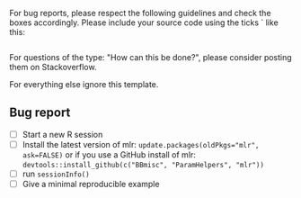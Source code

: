 For bug reports, please respect the following guidelines and check the boxes accordingly.
Please include your source code using the ticks ` like this:

```r

```

For questions of the type: "How can this be done?", please consider posting them on Stackoverflow.

For everything else ignore this template.

## Bug report

- [ ] Start a new R session
- [ ] Install the latest version of mlr: `update.packages(oldPkgs="mlr", ask=FALSE)` or if you use a GitHub install of mlr: `devtools::install_github(c("BBmisc", "ParamHelpers", "mlr"))`
- [ ] run `sessionInfo()`
- [ ] Give a minimal reproducible example
